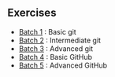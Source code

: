 ## Exercises

- [Batch 1](batch1.md) : Basic git
- [Batch 2](batch2.md) : Intermediate git
- [Batch 3](batch3.md) : Advanced git
- [Batch 4](batch4.md) : Basic GitHub
- [Batch 5](batch5.md) : Advanced GitHub
